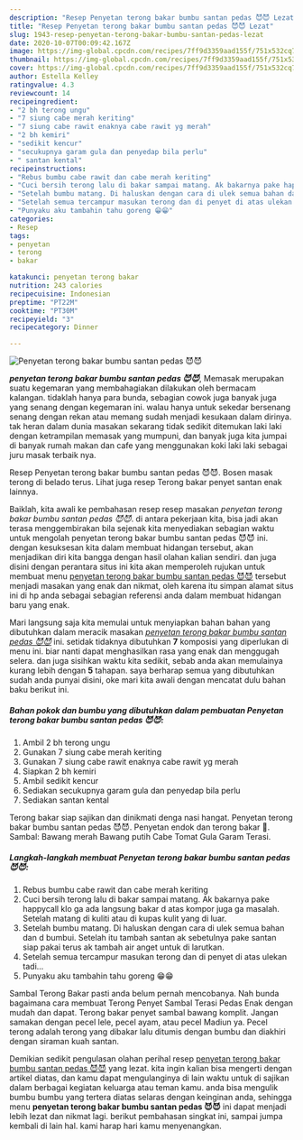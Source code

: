 ```yaml
---
description: "Resep Penyetan terong bakar bumbu santan pedas 😈😈 Lezat"
title: "Resep Penyetan terong bakar bumbu santan pedas 😈😈 Lezat"
slug: 1943-resep-penyetan-terong-bakar-bumbu-santan-pedas-lezat
date: 2020-10-07T00:09:42.167Z
image: https://img-global.cpcdn.com/recipes/7ff9d3359aad155f/751x532cq70/penyetan-terong-bakar-bumbu-santan-pedas-😈😈-foto-resep-utama.jpg
thumbnail: https://img-global.cpcdn.com/recipes/7ff9d3359aad155f/751x532cq70/penyetan-terong-bakar-bumbu-santan-pedas-😈😈-foto-resep-utama.jpg
cover: https://img-global.cpcdn.com/recipes/7ff9d3359aad155f/751x532cq70/penyetan-terong-bakar-bumbu-santan-pedas-😈😈-foto-resep-utama.jpg
author: Estella Kelley
ratingvalue: 4.3
reviewcount: 14
recipeingredient:
- "2 bh terong ungu"
- "7 siung cabe merah keriting"
- "7 siung cabe rawit enaknya cabe rawit yg merah"
- "2 bh kemiri"
- "sedikit kencur"
- "secukupnya garam gula dan penyedap bila perlu"
- " santan kental"
recipeinstructions:
- "Rebus bumbu cabe rawit dan cabe merah keriting"
- "Cuci bersih terong lalu di bakar sampai matang. Ak bakarnya pake happycall klo ga ada langsung bakar d atas kompor juga ga masalah. Setelah matang di kuliti atau di kupas kulit yang di luar."
- "Setelah bumbu matang. Di haluskan dengan cara di ulek semua bahan dan d bumbui. Setelah itu tambah santan ak sebetulnya pake santan siap pakai terus ak tambah air anget untuk di larutkan."
- "Setelah semua tercampur masukan terong dan di penyet di atas ulekan tadi..."
- "Punyaku aku tambahin tahu goreng 😁😁"
categories:
- Resep
tags:
- penyetan
- terong
- bakar

katakunci: penyetan terong bakar 
nutrition: 243 calories
recipecuisine: Indonesian
preptime: "PT22M"
cooktime: "PT30M"
recipeyield: "3"
recipecategory: Dinner

---
```



![Penyetan terong bakar bumbu santan pedas 😈😈](https://img-global.cpcdn.com/recipes/7ff9d3359aad155f/751x532cq70/penyetan-terong-bakar-bumbu-santan-pedas-😈😈-foto-resep-utama.jpg)

<b><i>penyetan terong bakar bumbu santan pedas 😈😈</i></b>, Memasak merupakan suatu kegemaran yang membahagiakan dilakukan oleh bermacam kalangan. tidaklah hanya para bunda, sebagian cowok juga banyak juga yang senang dengan kegemaran ini. walau hanya untuk sekedar bersenang senang dengan rekan atau memang sudah menjadi kesukaan dalam dirinya. tak heran dalam dunia masakan sekarang tidak sedikit ditemukan laki laki dengan ketrampilan memasak yang mumpuni, dan banyak juga kita jumpai di banyak rumah makan dan cafe yang menggunakan koki laki laki sebagai juru masak terbaik nya.

Resep Penyetan terong bakar bumbu santan pedas 😈😈. Bosen masak terong di belado terus. Lihat juga resep Terong bakar penyet santan enak lainnya.

Baiklah, kita awali ke pembahasan resep resep masakan <i>penyetan terong bakar bumbu santan pedas 😈😈</i>. di antara pekerjaan kita, bisa jadi akan terasa menggembirakan bila sejenak kita menyediakan sebagian waktu untuk mengolah penyetan terong bakar bumbu santan pedas 😈😈 ini. dengan kesuksesan kita dalam membuat hidangan tersebut, akan menjadikan diri kita bangga dengan hasil olahan kalian sendiri. dan juga disini dengan perantara situs ini kita akan memperoleh rujukan untuk membuat menu <u>penyetan terong bakar bumbu santan pedas 😈😈</u> tersebut menjadi masakan yang enak dan nikmat, oleh karena itu simpan alamat situs ini di hp anda sebagai sebagian referensi anda dalam membuat hidangan baru yang enak.


Mari langsung saja kita memulai untuk menyiapkan bahan bahan yang dibutuhkan dalam meracik masakan <u><i>penyetan terong bakar bumbu santan pedas 😈😈</i></u> ini. setidak tidaknya dibutuhkan <b>7</b> komposisi yang diperlukan di menu ini. biar nanti dapat menghasilkan rasa yang enak dan menggugah selera. dan juga sisihkan waktu kita sedikit, sebab anda akan memulainya kurang lebih dengan <b>5</b> tahapan. saya berharap semua yang dibutuhkan sudah anda punyai disini, oke mari kita awali dengan mencatat dulu bahan baku berikut ini.

<!--inarticleads1-->

##### Bahan pokok dan bumbu yang dibutuhkan dalam pembuatan Penyetan terong bakar bumbu santan pedas 😈😈:

1. Ambil 2 bh terong ungu
1. Gunakan 7 siung cabe merah keriting
1. Gunakan 7 siung cabe rawit enaknya cabe rawit yg merah
1. Siapkan 2 bh kemiri
1. Ambil sedikit kencur
1. Sediakan secukupnya garam gula dan penyedap bila perlu
1. Sediakan  santan kental


Terong bakar siap sajikan dan dinikmati denga nasi hangat. Penyetan terong bakar bumbu santan pedas 😈😈. Penyetan endok dan terong bakar 🌻. Sambal: Bawang merah Bawang putih Cabe Tomat Gula Garam Terasi. 

<!--inarticleads2-->

##### Langkah-langkah membuat Penyetan terong bakar bumbu santan pedas 😈😈:

1. Rebus bumbu cabe rawit dan cabe merah keriting
1. Cuci bersih terong lalu di bakar sampai matang. Ak bakarnya pake happycall klo ga ada langsung bakar d atas kompor juga ga masalah. Setelah matang di kuliti atau di kupas kulit yang di luar.
1. Setelah bumbu matang. Di haluskan dengan cara di ulek semua bahan dan d bumbui. Setelah itu tambah santan ak sebetulnya pake santan siap pakai terus ak tambah air anget untuk di larutkan.
1. Setelah semua tercampur masukan terong dan di penyet di atas ulekan tadi...
1. Punyaku aku tambahin tahu goreng 😁😁


Sambal Terong Bakar pasti anda belum pernah mencobanya. Nah bunda bagaimana cara membuat Terong Penyet Sambal Terasi Pedas Enak dengan mudah dan dapat. Terong bakar penyet sambal bawang komplit. Jangan samakan dengan pecel lele, pecel ayam, atau pecel Madiun ya. Pecel terong adalah terong yang dibakar lalu ditumis dengan bumbu dan diakhiri dengan siraman kuah santan. 

Demikian sedikit pengulasan olahan perihal resep <u>penyetan terong bakar bumbu santan pedas 😈😈</u> yang lezat. kita ingin kalian bisa mengerti dengan artikel diatas, dan kamu dapat mengulanginya di lain waktu untuk di sajikan dalam berbagai kegiatan keluarga atau teman kamu. anda bisa mengulik bumbu bumbu yang tertera diatas selaras dengan keinginan anda, sehingga menu <b>penyetan terong bakar bumbu santan pedas 😈😈</b> ini dapat menjadi lebih lezat dan nikmat lagi. berikut pembahasan singkat ini, sampai jumpa kembali di lain hal. kami harap hari kamu menyenangkan.
